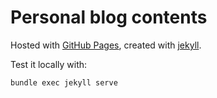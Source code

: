 # Personal blog contents

Hosted with [GitHub Pages](https://pages.github.com/), created with [jekyll](https://jekyllrb.com/).

Test it locally with:
```
bundle exec jekyll serve
```